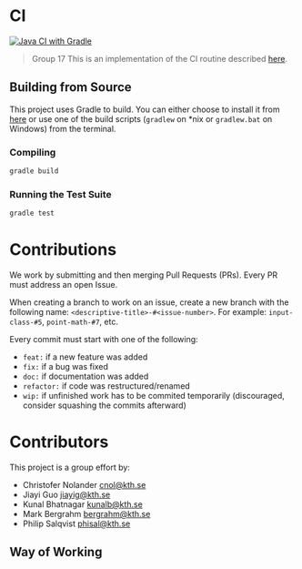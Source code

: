 
# CI

[![Java CI with Gradle](https://github.com/KTH-Software-Engineering-DD2480/ci/actions/workflows/gradle.yml/badge.svg)](https://github.com/KTH-Software-Engineering-DD2480/ci/actions/workflows/gradle.yml)

> Group 17
This is an implementation of the CI routine described [here](https://kth.instructure.com/courses/31884/assignments/185708).


## Building from Source

This project uses Gradle to build. You can either choose to install it from [here](https://gradle.org/) or use one of the build scripts (`gradlew` on *nix or `gradlew.bat` on Windows) from the terminal.

### Compiling

```sh
gradle build
```

### Running the Test Suite

```sh
gradle test
```


# Contributions

We work by submitting and then merging Pull Requests (PRs). Every PR must address an open Issue.

When creating a branch to work on an issue, create a new branch with the following name: `<descriptive-title>-#<issue-number>`. For example: `input-class-#5`, `point-math-#7`, etc.

Every commit must start with one of the following:

- `feat:` if a new feature was added
- `fix:` if a bug was fixed
- `doc:` if documentation was added
- `refactor:` if code was restructured/renamed
- `wip:` if unfinished work has to be commited temporarily (discouraged, consider squashing the commits afterward)


# Contributors

This project is a group effort by:

- Christofer Nolander [cnol@kth.se](mailto:cnol@kth.se)
- Jiayi Guo [jiayig@kth.se](mailto:jiayig@kth.se)
- Kunal Bhatnagar [kunalb@kth.se](mailto:kunalb@kth.se)
- Mark Bergrahm [bergrahm@kth.se](mailto:bergrahm@kth.se)
- Philip Salqvist [phisal@kth.se](mailto:phisal@kth.se)

## Way of Working
